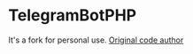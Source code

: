 # TelegramBotPHP
It's a fork for personal use.
[Original code author](https://github.com/Eleirbag89/TelegramBotPHP)
